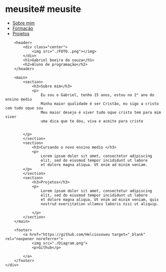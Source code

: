 # meusite# meusite<!DOCTYPE html>
<html lang="en">

<head>
    <meta charset="UTF-8">
    <meta http-equiv="X-UA-Compatible" content="IE=edge">
    <meta name="viewport" content="width=device-width, initial-scale=1.0">
    <title>Helcio</title>
    <link rel="stylesheet" href="style.css">
</head>

<body>
    <div class="container">
        <nav>
            <ul>
                <li>
                    <a href="index.html">Sobre mim</a>
                </li>
                <li>
                    <a href="project.html">Formação</a>
                </li>
                <li>
                    <a href="contact.html">Projetos</a>
                </li>
            </ul>
        </nav>

        <header>
            <div class="center">
                <img src="./FOTO..png"></img>
            </div>
            <h1>Gabriel boeira de souza</h1>
            <h2>Aluno de programação</h2>
        </header>

        <main>
            <section>
                <h3>Sobre mim</h3>
                <p>
                    Eu sou o Gabriel, tenho 15 anos, estou no 2° ano do ensino medio
                    Minha maior qualidade é ser Cristão, eu sigo a cristo com tudo oque sou
                    Meu maior desejo é viver tudo oque cristo tem para mim viver
                    uma dica que te dou, viva e aceite para cristo

    
            </p>
            </section>
            <section>
                <h3>Cursando o novo ensino medio </h3>
                <p>
                    Lorem ipsum dolor sit amet, consectetur adipiscing
                    elit, sed do eiusmod tempor incididunt ut labore
                    et dolore magna aliqua. Ut enim ad minim veniam.
            </p>
            </section>
            <section>
                <h3>Projetos</h3>
                <p>
                    Lorem ipsum dolor sit amet, consectetur adipiscing
                    elit, sed do eiusmod tempor incididunt ut labore
                    et dolore magna aliqua. Ut enim ad minim veniam, quis
                    nostrud exercitation ullamco laboris nisi ut aliquip.
                    
                </p>
            </section>
        </main>

        <footer>
            <a href="https://github.com/Helciosoueu target="_blank" rel="noopener noreferrer">
                <img src="./Diagram.png">
                <p>Github</p>
            
            </a>
        </footer>
    </div>

</body>

</html>
